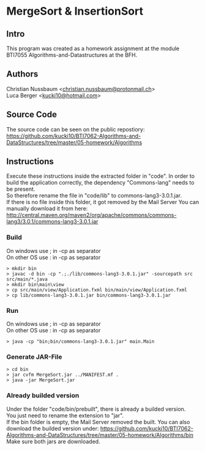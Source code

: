 # MergeSort & InsertionSort #

## Intro
This program was created as a homework assignment at the module BTI7055 Algorithms-and-Datastructures at the BFH.

## Authors
Christian Nussbaum \<christian.nussbaum@protonmail.ch\> <br>
Luca Berger \<kucki10@hotmail.com\>

## Source Code
The source code can be seen on the public repostiory:
https://github.com/kucki10/BTI7062-Algorithms-and-DataStructures/tree/master/05-homework/Algorithms

## Instructions
Execute these instructions inside the extracted folder in "code". 
In order to build the application correctly, the dependency "Commons-lang" needs to be present. <br/>
So therefore rename the file in "code/lib" to commons-lang3-3.0.1.jar. <br />
If there is no file inside this folder, it got removed by the Mail Server
You can manually download it from here: 
http://central.maven.org/maven2/org/apache/commons/commons-lang3/3.0.1/commons-lang3-3.0.1.jar


### Build
On windows use  ; in -cp as separator <br />
On other OS use : in -cp as separator

```
> mkdir bin
> javac -d bin -cp ".;./lib/commons-lang3-3.0.1.jar" -sourcepath src src/main/*.java
> mkdir bin\main\view
> cp src/main/view/Application.fxml bin/main/view/Application.fxml
> cp lib/commons-lang3-3.0.1.jar bin/commons-lang3-3.0.1.jar
```
### Run
On windows use  ; in -cp as separator <br />
On other OS use : in -cp as separator
```
> java -cp "bin;bin/commons-lang3-3.0.1.jar" main.Main
```

### Generate JAR-File
```
> cd bin
> jar cvfm MergeSort.jar ../MANIFEST.mf .
> java -jar MergeSort.jar
```


### Already builded version
Under the folder "code/bin/prebuilt", there is already a builded version. <br />
You just need to rename the extension to "jar". <br />
If the bin folder is empty, the Mail Server removed the built.
You can also download the builded version under:
https://github.com/kucki10/BTI7062-Algorithms-and-DataStructures/tree/master/05-homework/Algorithms/bin <br />
Make sure both jars are downloaded.